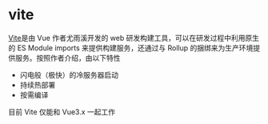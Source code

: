 # vite

[Vite](https://github.com/vitejs/vite)是由 Vue 作者尤雨溪开发的 web 研发构建工具，可以在研发过程中利用原生的 ES Module imports 来提供构建服务，还通过与 Rollup 的捆绑来为生产环境提供服务。按照作者介绍，由以下特性

-   闪电般（极快）的冷服务器启动
-   持续热部署
-   按需编译

目前 Vite 仅能和 Vue3.x 一起工作
